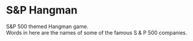 # S&P Hangman

S&P 500 themed Hangman game. 
<br>
Words in here are the names of some of the famous S & P 500 companies.
